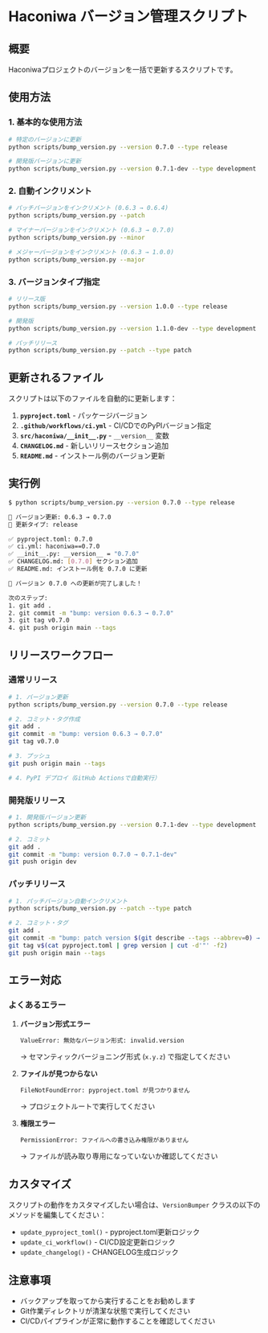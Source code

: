 # Haconiwa バージョン管理スクリプト

## 概要

Haconiwaプロジェクトのバージョンを一括で更新するスクリプトです。

## 使用方法

### 1. 基本的な使用方法

```bash
# 特定のバージョンに更新
python scripts/bump_version.py --version 0.7.0 --type release

# 開発版バージョンに更新
python scripts/bump_version.py --version 0.7.1-dev --type development
```

### 2. 自動インクリメント

```bash
# パッチバージョンをインクリメント (0.6.3 → 0.6.4)
python scripts/bump_version.py --patch

# マイナーバージョンをインクリメント (0.6.3 → 0.7.0)
python scripts/bump_version.py --minor

# メジャーバージョンをインクリメント (0.6.3 → 1.0.0)
python scripts/bump_version.py --major
```

### 3. バージョンタイプ指定

```bash
# リリース版
python scripts/bump_version.py --version 1.0.0 --type release

# 開発版
python scripts/bump_version.py --version 1.1.0-dev --type development

# パッチリリース
python scripts/bump_version.py --patch --type patch
```

## 更新されるファイル

スクリプトは以下のファイルを自動的に更新します：

1. **`pyproject.toml`** - パッケージバージョン
2. **`.github/workflows/ci.yml`** - CI/CDでのPyPIバージョン指定
3. **`src/haconiwa/__init__.py`** - `__version__` 変数
4. **`CHANGELOG.md`** - 新しいリリースセクション追加
5. **`README.md`** - インストール例のバージョン更新

## 実行例

```bash
$ python scripts/bump_version.py --version 0.7.0 --type release

🔄 バージョン更新: 0.6.3 → 0.7.0
📝 更新タイプ: release

✅ pyproject.toml: 0.7.0
✅ ci.yml: haconiwa==0.7.0
✅ __init__.py: __version__ = "0.7.0"
✅ CHANGELOG.md: [0.7.0] セクション追加
✅ README.md: インストール例を 0.7.0 に更新

🎉 バージョン 0.7.0 への更新が完了しました！

次のステップ:
1. git add .
2. git commit -m "bump: version 0.6.3 → 0.7.0"
3. git tag v0.7.0
4. git push origin main --tags
```

## リリースワークフロー

### 通常リリース

```bash
# 1. バージョン更新
python scripts/bump_version.py --version 0.7.0 --type release

# 2. コミット・タグ作成
git add .
git commit -m "bump: version 0.6.3 → 0.7.0"
git tag v0.7.0

# 3. プッシュ
git push origin main --tags

# 4. PyPI デプロイ（GitHub Actionsで自動実行）
```

### 開発版リリース

```bash
# 1. 開発版バージョン更新
python scripts/bump_version.py --version 0.7.1-dev --type development

# 2. コミット
git add .
git commit -m "bump: version 0.7.0 → 0.7.1-dev"
git push origin dev
```

### パッチリリース

```bash
# 1. パッチバージョン自動インクリメント
python scripts/bump_version.py --patch --type patch

# 2. コミット・タグ
git add .
git commit -m "bump: patch version $(git describe --tags --abbrev=0) → $(git describe --tags --abbrev=0 | sed 's/v//')"
git tag v$(cat pyproject.toml | grep version | cut -d'"' -f2)
git push origin main --tags
```

## エラー対応

### よくあるエラー

1. **バージョン形式エラー**
   ```
   ValueError: 無効なバージョン形式: invalid.version
   ```
   → セマンティックバージョニング形式 (`x.y.z`) で指定してください

2. **ファイルが見つからない**
   ```
   FileNotFoundError: pyproject.toml が見つかりません
   ```
   → プロジェクトルートで実行してください

3. **権限エラー**
   ```
   PermissionError: ファイルへの書き込み権限がありません
   ```
   → ファイルが読み取り専用になっていないか確認してください

## カスタマイズ

スクリプトの動作をカスタマイズしたい場合は、`VersionBumper` クラスの以下のメソッドを編集してください：

- `update_pyproject_toml()` - pyproject.toml更新ロジック
- `update_ci_workflow()` - CI/CD設定更新ロジック
- `update_changelog()` - CHANGELOG生成ロジック

## 注意事項

- バックアップを取ってから実行することをお勧めします
- Git作業ディレクトリが清潔な状態で実行してください
- CI/CDパイプラインが正常に動作することを確認してください